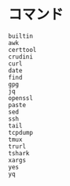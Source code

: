# コマンド

```{toctree}
builtin
awk
certtool
crudini
curl
date
find
gpg
jq
openssl
paste
sed
ssh
tail
tcpdump
tmux
trurl
tshark
xargs
yes
yq
```
